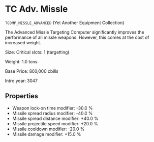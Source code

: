 # TC Adv. Missle

`TCOMP_MISSLE_ADVANCED` (Yet Another Equipment Collection)

The Advanced Missle Targeting Computer significantly improves the performance of all missle weapons. However, this comes at the cost of increased weight.

Size: Critical slots: 1 (targetting)

Weight: 1.0 tons

Base Price: 800,000 cbills

Intro year: 3047

## Properties
* Weapon lock-on time modifier: -30.0 %
* Missile spread radius modifier: -40.0 %
* Missile spread distance modifier: +40.0 %
* Missile projectile speed modifier: +20.0 %
* Missile cooldown modifier: -20.0 %
* Missile damage modifier: +15.0 %
